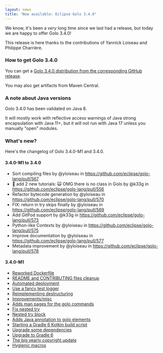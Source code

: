 ```yaml
---
layout: news
title: "Now available: Eclipse Golo 3.4.0"
---
```


We know, it's been a _very_ long time since we last had a release, but today we are happy to offer Golo 3.4.0!

This release is here thanks to the contributions of Yannick Loiseau and Philippe Charrière.

### How to get Golo 3.4.0

You can get a [Golo 3.4.0 distribution from the corresponding GitHub release](https://github.com/eclipse/golo-lang/releases/tag/release%2F3.4.0).

You may also get artifacts from Maven Central.

### A note about Java versions

Golo 3.4.0 has been validated on Java 8.

It will mostly work with reflective access warnings of Java strong encapsulation with Java 11+, but it will not run with Java 17 unless you manually "open" modules.

### What's new?

Here's the changelog of Golo 3.4.0-M1 and 3.4.0.

#### 3.4.0-M1 to 3.4.0

* Sort compiling files by @yloiseau in https://github.com/eclipse/golo-lang/pull/567
* 📝 add 2 new tutorials: 🙀 OMG there is no class in Golo by @k33g in https://github.com/eclipse/golo-lang/pull/556
* Refactor bytecode generation by @yloiseau in https://github.com/eclipse/golo-lang/pull/570
* FIX: return in try skips finally by @yloiseau in https://github.com/eclipse/golo-lang/pull/569
* Add GitPod support by @k33g in https://github.com/eclipse/golo-lang/pull/573
* Python-like Contexts by @yloiseau in https://github.com/eclipse/golo-lang/pull/575
* Improve documentation by @yloiseau in https://github.com/eclipse/golo-lang/pull/577
* Metadata improvement by @yloiseau in https://github.com/eclipse/golo-lang/pull/578

#### 3.4.0-M1

* [Reworked Dockerfile](https://github.com/eclipse/golo-lang/pull/566)
* [README and CONTRIBUTING files cleanup](https://github.com/eclipse/golo-lang/pull/565)
* [Automated deployment](https://github.com/eclipse/golo-lang/pull/564)
* [Use a fancy test logger](https://github.com/eclipse/golo-lang/pull/562)
* [Reimplementing destructuring](https://github.com/eclipse/golo-lang/pull/561)
* [Improvements/misc](https://github.com/eclipse/golo-lang/pull/560)
* [Adds man pages for the golo commands](https://github.com/eclipse/golo-lang/pull/559)
* [Fix nested try](https://github.com/eclipse/golo-lang/pull/558)
* [Nested try block](https://github.com/eclipse/golo-lang/issues/557)
* [Adds Java annotation to golo elements](https://github.com/eclipse/golo-lang/pull/551)
* [Starting a Gradle 6 Kotkin build script](https://github.com/eclipse/golo-lang/pull/545)
* [Upgrade some dependencies](https://github.com/eclipse/golo-lang/issues/543)
* [Upgrade to Gradle 6](https://github.com/eclipse/golo-lang/issues/542)
* [The big yearly copyright update](https://github.com/eclipse/golo-lang/pull/540)
* [Hygienic macros](https://github.com/eclipse/golo-lang/pull/347)

